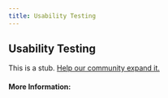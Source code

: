 ```yaml
---
title: Usability Testing
---
```


## Usability Testing

This is a stub. [Help our community expand it.](https://github.com/freeCodeCamp/guide-articles/tree/master/articles/User-Experience-Design/Usability-Testing/index.md)

<!-- The article goes here, in GitHub-flavored Markdown. Feel free to add YouTube videos, images, and CodePen/JSBin embeds  -->

#### More Information:
<!-- Please add any articles you think might be helpful to read before writing the article -->



